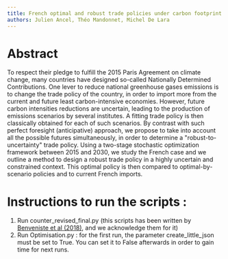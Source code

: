 ```yaml
---
title: French optimal and robust trade policies under carbon footprint reduction constraint and uncertainties
authors: Julien Ancel, Théo Mandonnet, Michel De Lara
---
```

# Abstract 

To respect their pledge to fulfill the 2015 Paris Agreement on climate change, many countries have designed so-called Nationally Determined Contributions. One lever to reduce national greenhouse gases emissions is to change the trade policy of the country, in order to import more from the current and future least carbon-intensive economies. However, future carbon intensities reductions are uncertain, leading to the production of emissions scenarios by several institutes. A fitting trade policy is then classically obtained for each of such scenarios. By contrast with such perfect foresight (anticipative) approach, we propose to take into account all the possible futures simultaneously, in order to determine a "robust-to-uncertainty" trade policy. Using a two-stage stochastic optimization framework between 2015 and 2030, we study the French case and we outline a method to design a robust trade policy in a highly uncertain and constrained context. This optimal policy is then compared to optimal-by-scenario policies and to current French imports.

# Instructions to run the scripts :
1. Run counter_revised_final.py (this scripts has been written by [Benveniste et al (2018)](https://doi.org/10.1088/1748-9326/aaa0b9), and we acknowledge them for it)
2. Run Optimisation.py : for the first run, the parameter create_little_json must be set to True. You can set it to False afterwards in order to gain time for next runs.
